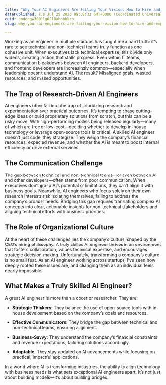 ```yaml
---
title: "Why Your AI Engineers Are Failing Your Vision: How to Hire and Empower Truly Skilled AI Talent"
datePublished: Tue Jul 29 2025 09:38:32 GMT+0000 (Coordinated Universal Time)
cuid: cmdocgw36001g02l8ahobbkro
slug: why-your-ai-engineers-are-failing-your-vision-how-to-hire-and-empower-truly-skilled-ai-talent

---
```


Working as an engineer in multiple startups has taught me a hard truth: it’s rare to see technical and non-technical teams truly function as one cohesive unit. When executives lack technical expertise, this divide only widens, creating friction that stalls progress. Even within IT teams, communication breakdowns between AI engineers, backend developers, and frontend developers are increasingly common—especially when leadership doesn’t understand AI. The result? Misaligned goals, wasted resources, and missed opportunities.

## The Trap of Research-Driven AI Engineers

AI engineers often fall into the trap of prioritizing research and experimentation over practical outcomes. It’s tempting to chase cutting-edge ideas or build proprietary solutions from scratch, but this can be a risky move. With high-performing models being released regularly—many of which are free or low-cost—deciding whether to develop in-house technology or leverage open-source tools is critical. A skilled AI engineer doesn’t just code; they strategize. They weigh the company’s financial resources, expected revenue, and whether the AI is meant to boost internal efficiency or drive external services.

## The Communication Challenge

The gap between technical and non-technical teams—or even between AI and other developers—often stems from poor communication. When executives don’t grasp AI’s potential or limitations, they can’t align it with business goals. Meanwhile, AI engineers who focus solely on their own research interests risk isolating themselves, failing to address the company’s broader needs. Bridging this gap requires translating complex AI concepts into clear, actionable insights for non-technical stakeholders and aligning technical efforts with business priorities.

## The Role of Organizational Culture

At the heart of these challenges lies the company’s culture, shaped by the CEO’s hiring philosophy. A truly skilled AI engineer thrives in an environment that fosters collaboration, values technical expertise, and encourages strategic decision-making. Unfortunately, transforming a company’s culture is no small feat. As an AI engineer working across startups, I’ve seen how deeply rooted these issues are, and changing them as an individual feels nearly impossible.

## What Makes a Truly Skilled AI Engineer?

A great AI engineer is more than a coder or researcher. They are:

* **Strategic Thinkers**: They balance the use of open-source tools with in-house development based on the company’s goals and resources.
    
* **Effective Communicators**: They bridge the gap between technical and non-technical teams, ensuring alignment.
    
* **Business-Savvy**: They understand the company’s financial constraints and revenue expectations, tailoring solutions accordingly.
    
* **Adaptable**: They stay updated on AI advancements while focusing on practical, impactful applications.
    

In a world where AI is transforming industries, the ability to align technology with business needs is what sets exceptional AI engineers apart. It’s not just about building models—it’s about building bridges.